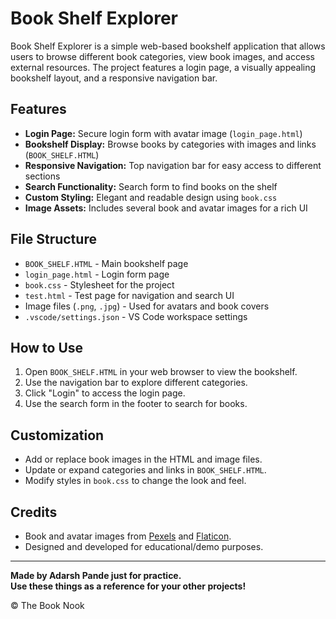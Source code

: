 # Book Shelf Explorer

Book Shelf Explorer is a simple web-based bookshelf application that allows users to browse different book categories, view book images, and access external resources. The project features a login page, a visually appealing bookshelf layout, and a responsive navigation bar.

## Features

- **Login Page:** Secure login form with avatar image (`login_page.html`)
- **Bookshelf Display:** Browse books by categories with images and links (`BOOK_SHELF.HTML`)
- **Responsive Navigation:** Top navigation bar for easy access to different sections
- **Search Functionality:** Search form to find books on the shelf
- **Custom Styling:** Elegant and readable design using `book.css`
- **Image Assets:** Includes several book and avatar images for a rich UI

## File Structure

- `BOOK_SHELF.HTML` - Main bookshelf page
- `login_page.html` - Login form page
- `book.css` - Stylesheet for the project
- `test.html` - Test page for navigation and search UI
- Image files (`.png`, `.jpg`) - Used for avatars and book covers
- `.vscode/settings.json` - VS Code workspace settings

## How to Use

1. Open `BOOK_SHELF.HTML` in your web browser to view the bookshelf.
2. Use the navigation bar to explore different categories.
3. Click "Login" to access the login page.
4. Use the search form in the footer to search for books.

## Customization

- Add or replace book images in the HTML and image files.
- Update or expand categories and links in `BOOK_SHELF.HTML`.
- Modify styles in `book.css` to change the look and feel.

## Credits

- Book and avatar images from [Pexels](https://www.pexels.com/) and [Flaticon](https://www.flaticon.com/).
- Designed and developed for educational/demo purposes.

---

**Made by Adarsh Pande just for practice.  
Use these things as a reference for your other projects!**

&copy; The Book Nook